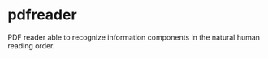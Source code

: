pdfreader
=========

PDF reader able to recognize information components in the natural human reading order.
